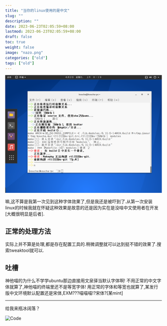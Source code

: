 ```yaml
---
title: "当你的linux使用的是中文"
slug: ""
description: ""
date: 2023-06-23T02:05:59+08:00
lastmod: 2023-06-23T02:05:59+08:00
draft: false
toc: true
weight: false
image: "nazo.png"
categories: ["old"]
tags: ["old"]
---
```

![Title](nazo.png)

嘛,这不算是我第一次见到这种字体效果了,但是我还是被吓到了.从第一次安装linux的时候我就在怀疑这种效果是故意的还是因为实在是没啥中文使用者在开发[大概很明显是后者].

## 正常的处理方法
实际上并不算是处理,都是存在配置工具的.稍微调整就可以达到挺不错的效果了.搜索tweaktool就可以.

## 吐槽
神他喵的为什么不学学ubuntu那边直接用文泉驿当默认字体啊!
不用正常的中文字体就算了,神他喵的终端里还不是等宽字体!
用正常的字体和等宽也就算了,某发行版中文环境默认配置还是宋体,EXM???喵喵喵!?宋体?[某mint]

----------
给我来瓶冰阔落？

![Code](alipay.jpg)